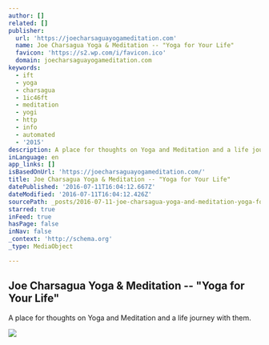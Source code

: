 ```yaml
---
author: []
related: []
publisher:
  url: 'https://joecharsaguayogameditation.com'
  name: Joe Charsagua Yoga & Meditation -- "Yoga for Your Life"
  favicon: 'https://s2.wp.com/i/favicon.ico'
  domain: joecharsaguayogameditation.com
keywords:
  - ift
  - yoga
  - charsagua
  - 1ic46ft
  - meditation
  - yogi
  - http
  - info
  - automated
  - '2015'
description: A place for thoughts on Yoga and Meditation and a life journey with them.
inLanguage: en
app_links: []
isBasedOnUrl: 'https://joecharsaguayogameditation.com/'
title: Joe Charsagua Yoga & Meditation -- "Yoga for Your Life"
datePublished: '2016-07-11T16:04:12.667Z'
dateModified: '2016-07-11T16:04:12.426Z'
sourcePath: _posts/2016-07-11-joe-charsagua-yoga-and-meditation-yoga-for-your-life.md
starred: true
inFeed: true
hasPage: false
inNav: false
_context: 'http://schema.org'
_type: MediaObject

---
```

<article style=""><h1>Joe Charsagua Yoga &amp; Meditation -- "Yoga for Your Life"</h1><p>A place for thoughts on Yoga and Meditation and a life journey with them.</p><img src="https://s0.wp.com/i/blank.jpg" /></article>